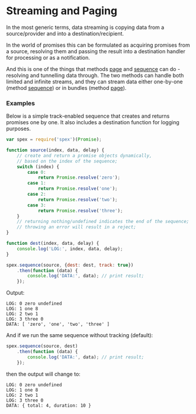 # Streaming and Paging

In the most generic terms, data streaming is copying data from a source/provider and into a destination/recipient. 

In the world of promises this can be formulated as acquiring promises from a source, resolving them and passing
the result into a destination handler for processing or as a notification.

And this is one of the things that methods [page] and [sequence] can do - resolving and tunnelling data through.
The two methods can handle both limited and infinite streams, and they can stream data either one-by-one (method [sequence])
or in bundles (method [page]).

### Examples

Below is a simple track-enabled sequence that creates and returns promises one by one.
It also includes a destination function for logging purposes.

```javascript
var spex = require('spex')(Promise);

function source(index, data, delay) {
    // create and return a promise objects dynamically,
    // based on the index of the sequence;
    switch (index) {
        case 0:
            return Promise.resolve('zero');
        case 1:
            return Promise.resolve('one');
        case 2:
            return Promise.resolve('two');
        case 3:
            return Promise.resolve('three');
    }
    // returning nothing/undefined indicates the end of the sequence;
    // throwing an error will result in a reject;
}

function dest(index, data, delay) {
    console.log('LOG:', index, data, delay);
}

spex.sequence(source, {dest: dest, track: true})
    .then(function (data) {
        console.log('DATA:', data); // print result;
    });
```

Output:
```
LOG: 0 zero undefined
LOG: 1 one 8
LOG: 2 two 1
LOG: 3 three 0
DATA: [ 'zero', 'one', 'two', 'three' ]
```

And if we run the same sequence without tracking (default):
```javascript
spex.sequence(source, dest)
    .then(function (data) {
        console.log('DATA:', data); // print result;
    });
```
then the output will change to:
```
LOG: 0 zero undefined
LOG: 1 one 8
LOG: 2 two 1
LOG: 3 three 0
DATA: { total: 4, duration: 10 }
```

[page]:https://github.com/vitaly-t/spex/blob/master/docs/code/page.md
[sequence]:https://github.com/vitaly-t/spex/blob/master/docs/code/sequence.md
